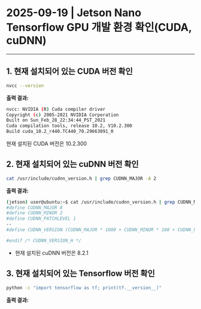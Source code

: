 # 2025-09-19 | Jetson Nano Tensorflow GPU 개발 환경 확인(CUDA, cuDNN)

---
## 1. 현재 설치되어 있는 CUDA 버전 확인
```bash
nvcc --version
```
**출력 결과:**
```bash
nvcc: NVIDIA (R) Cuda compiler driver
Copyright (c) 2005-2021 NVIDIA Corporation
Built on Sun_Feb_28_22:34:44_PST_2021
Cuda compilation tools, release 10.2, V10.2.300
Build cuda_10.2_r440.TC440_70.29663091_0
```
현재 설치된 CUDA 버전은 10.2.300

## 2. 현재 설치되어 있는 cuDNN 버전 확인
```bash
cat /usr/include/cudnn_version.h | grep CUDNN_MAJOR -A 2
```
**출력 결과:**
```bash
(jetson) user@ubuntu:~$ cat /usr/include/cudnn_version.h | grep CUDNN_MAJOR -A 2
#define CUDNN_MAJOR 8
#define CUDNN_MINOR 2
#define CUDNN_PATCHLEVEL 1
--
#define CUDNN_VERSION (CUDNN_MAJOR * 1000 + CUDNN_MINOR * 100 + CUDNN_PATCHLEVEL)

#endif /* CUDNN_VERSION_H */
```

- 현재 설치된 cuDNN 버전은 8.2.1


## 3. 현재 설치되어 있는 Tensorflow 버전 확인
```bash
python -c "import tensorflow as tf; print(tf.__version__)"
```
**출력 결과:**
```bash

```

